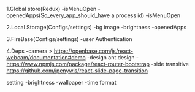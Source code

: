 1.Global store(Redux)
-isMenuOpen
-openedApps(So_every_app_should_have a process id)
-isMenuOpen

2.Local Storage(Configs/settings)
-bg image
-brightness
-openedApps

3.FireBase(Configs/settings)
-user Authentication

4.Deps
-camera > https://openbase.com/js/react-webcam/documentation#demo
-design ant design -https://www.npmjs.com/package/react-router-bootstrap
-side transitive https://github.com/ipenywis/react-slide-page-transition

setting
-brightness
-wallpaper
-time format
